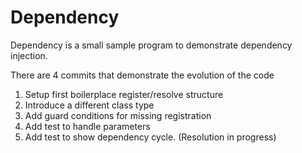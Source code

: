 # Dependency

Dependency is a small sample program to demonstrate dependency injection.

There are 4 commits that demonstrate the evolution of the code

1. Setup first boilerplace register/resolve structure
2. Introduce a different class type
3. Add guard conditions for missing registration
4. Add test to handle parameters
5. Add test to show dependency cycle.  (Resolution in progress)
